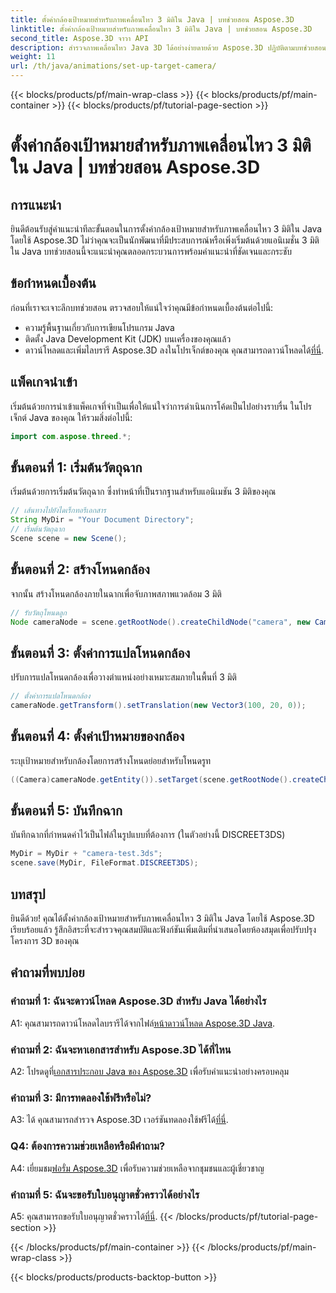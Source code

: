 ```yaml
---
title: ตั้งค่ากล้องเป้าหมายสำหรับภาพเคลื่อนไหว 3 มิติใน Java | บทช่วยสอน Aspose.3D
linktitle: ตั้งค่ากล้องเป้าหมายสำหรับภาพเคลื่อนไหว 3 มิติใน Java | บทช่วยสอน Aspose.3D
second_title: Aspose.3D จาวา API
description: สำรวจภาพเคลื่อนไหว Java 3D ได้อย่างง่ายดายด้วย Aspose.3D ปฏิบัติตามบทช่วยสอนของเราเพื่อดูคำแนะนำทีละขั้นตอน ดาวน์โหลดตอนนี้เพื่อการเดินทางสู่การพัฒนา 3 มิติอันน่าหลงใหล
weight: 11
url: /th/java/animations/set-up-target-camera/
---
```


{{< blocks/products/pf/main-wrap-class >}}
{{< blocks/products/pf/main-container >}}
{{< blocks/products/pf/tutorial-page-section >}}

# ตั้งค่ากล้องเป้าหมายสำหรับภาพเคลื่อนไหว 3 มิติใน Java | บทช่วยสอน Aspose.3D

## การแนะนำ

ยินดีต้อนรับสู่คำแนะนำทีละขั้นตอนในการตั้งค่ากล้องเป้าหมายสำหรับภาพเคลื่อนไหว 3 มิติใน Java โดยใช้ Aspose.3D ไม่ว่าคุณจะเป็นนักพัฒนาที่มีประสบการณ์หรือเพิ่งเริ่มต้นด้วยแอนิเมชั่น 3 มิติใน Java บทช่วยสอนนี้จะแนะนำคุณตลอดกระบวนการพร้อมคำแนะนำที่ชัดเจนและกระชับ

## ข้อกำหนดเบื้องต้น

ก่อนที่เราจะเจาะลึกบทช่วยสอน ตรวจสอบให้แน่ใจว่าคุณมีข้อกำหนดเบื้องต้นต่อไปนี้:

- ความรู้พื้นฐานเกี่ยวกับการเขียนโปรแกรม Java
- ติดตั้ง Java Development Kit (JDK) บนเครื่องของคุณแล้ว
-  ดาวน์โหลดและเพิ่มไลบรารี Aspose.3D ลงในโปรเจ็กต์ของคุณ คุณสามารถดาวน์โหลดได้[ที่นี่](https://releases.aspose.com/3d/java/).

## แพ็คเกจนำเข้า

เริ่มต้นด้วยการนำเข้าแพ็คเกจที่จำเป็นเพื่อให้แน่ใจว่าการดำเนินการโค้ดเป็นไปอย่างราบรื่น ในโปรเจ็กต์ Java ของคุณ ให้รวมสิ่งต่อไปนี้:

```java
import com.aspose.threed.*;
```

## ขั้นตอนที่ 1: เริ่มต้นวัตถุฉาก

เริ่มต้นด้วยการเริ่มต้นวัตถุฉาก ซึ่งทำหน้าที่เป็นรากฐานสำหรับแอนิเมชัน 3 มิติของคุณ

```java
// เส้นทางไปยังไดเร็กทอรีเอกสาร
String MyDir = "Your Document Directory";
// เริ่มต้นวัตถุฉาก
Scene scene = new Scene();
```

## ขั้นตอนที่ 2: สร้างโหนดกล้อง

จากนั้น สร้างโหนดกล้องภายในฉากเพื่อจับภาพสภาพแวดล้อม 3 มิติ

```java
// รับวัตถุโหนดลูก
Node cameraNode = scene.getRootNode().createChildNode("camera", new Camera());
```

## ขั้นตอนที่ 3: ตั้งค่าการแปลโหนดกล้อง

ปรับการแปลโหนดกล้องเพื่อวางตำแหน่งอย่างเหมาะสมภายในพื้นที่ 3 มิติ

```java
// ตั้งค่าการแปลโหนดกล้อง
cameraNode.getTransform().setTranslation(new Vector3(100, 20, 0));
```

## ขั้นตอนที่ 4: ตั้งค่าเป้าหมายของกล้อง

ระบุเป้าหมายสำหรับกล้องโดยการสร้างโหนดย่อยสำหรับโหนดรูท

```java
((Camera)cameraNode.getEntity()).setTarget(scene.getRootNode().createChildNode("target"));
```

## ขั้นตอนที่ 5: บันทึกฉาก

บันทึกฉากที่กำหนดค่าไว้เป็นไฟล์ในรูปแบบที่ต้องการ (ในตัวอย่างนี้ DISCREET3DS)

```java
MyDir = MyDir + "camera-test.3ds";
scene.save(MyDir, FileFormat.DISCREET3DS);
```

## บทสรุป

ยินดีด้วย! คุณได้ตั้งค่ากล้องเป้าหมายสำหรับภาพเคลื่อนไหว 3 มิติใน Java โดยใช้ Aspose.3D เรียบร้อยแล้ว รู้สึกอิสระที่จะสำรวจคุณสมบัติและฟังก์ชันเพิ่มเติมที่นำเสนอโดยห้องสมุดเพื่อปรับปรุงโครงการ 3D ของคุณ

## คำถามที่พบบ่อย

### คำถามที่ 1: ฉันจะดาวน์โหลด Aspose.3D สำหรับ Java ได้อย่างไร

 A1: คุณสามารถดาวน์โหลดไลบรารีได้จากไฟล์[หน้าดาวน์โหลด Aspose.3D Java](https://releases.aspose.com/3d/java/).

### คำถามที่ 2: ฉันจะหาเอกสารสำหรับ Aspose.3D ได้ที่ไหน

 A2: โปรดดูที่[เอกสารประกอบ Java ของ Aspose.3D](https://reference.aspose.com/3d/java/) เพื่อรับคำแนะนำอย่างครอบคลุม

### คำถามที่ 3: มีการทดลองใช้ฟรีหรือไม่?

 A3: ได้ คุณสามารถสำรวจ Aspose.3D เวอร์ชันทดลองใช้ฟรีได้[ที่นี่](https://releases.aspose.com/).

### Q4: ต้องการความช่วยเหลือหรือมีคำถาม?

 A4: เยี่ยมชม[ฟอรั่ม Aspose.3D](https://forum.aspose.com/c/3d/18) เพื่อรับความช่วยเหลือจากชุมชนและผู้เชี่ยวชาญ

### คำถามที่ 5: ฉันจะขอรับใบอนุญาตชั่วคราวได้อย่างไร

 A5: คุณสามารถขอรับใบอนุญาตชั่วคราวได้[ที่นี่](https://purchase.aspose.com/temporary-license/).
{{< /blocks/products/pf/tutorial-page-section >}}

{{< /blocks/products/pf/main-container >}}
{{< /blocks/products/pf/main-wrap-class >}}

{{< blocks/products/products-backtop-button >}}
